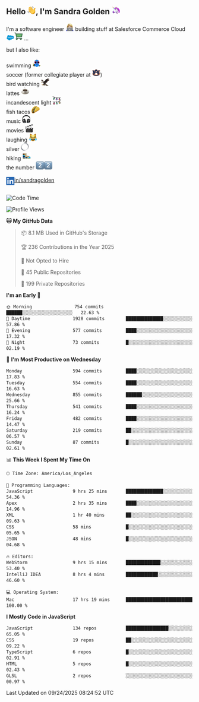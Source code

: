 ## Hello <img src="./static/emoji/wave.png" width="22" />, I'm Sandra Golden <img src="./static/emoji/unicorn-face.png" width="22" />

I'm a software engineer <img src="./static/emoji/female-technologist.png" width="22" /> building stuff at Salesforce Commerce Cloud <img src="./static/emoji/salesforce.png" width="22" /><img src="./static/emoji/commerce-cloud.png" width="22" />&nbsp;...

but I also like:<br/><br/>
swimming <img alt="swimming" src="./static/emoji/keep-swimming.png" width="22" /><br/>
soccer  (former collegiate player at <img src="./static/emoji/auburn.png" width="22" />)<br/>
bird watching <img src="./static/emoji/eagle.png" width="22" /><br/>
lattes <img src="./static/emoji/coffee.png" width="22" /><br/>
incandescent light <img src="./static/emoji/lights.png" width="22" /><br/>
fish tacos <img src="./static/emoji/taco.png" width="22" /><br/>
music <img src="./static/emoji/headphones.png" width="22" /><br/>
movies <img src="./static/emoji/movie-clapper.png" width="22" /><br/>
laughing <img src="./static/emoji/joy-cat.png" width="22" /><br/>
silver <img src="./static/emoji/silver-hoop.png" width="22" /><br/>
hiking <img src="./static/emoji/hiker.png" width="22" /><br/>
the number <img src="./static/emoji/two.png" width="22" /><img src="./static/emoji/two.png" width="22" />
<br/><br/>
<img align="left" alt="Sandra Golden | LinkedIn" width="22px" src="./static/emoji/linkedin.png" /> <a href="https://www.linkedin.com/in/sandragolden/">in/sandragolden</a>
<br/><br/>
<!--START_SECTION:waka-->
![Code Time](http://img.shields.io/badge/Code%20Time-1%2C394%20hrs%2038%20mins-blue)

![Profile Views](http://img.shields.io/badge/Profile%20Views-0-blue)

**🐱 My GitHub Data** 

> 📦 8.1 MB Used in GitHub's Storage 
 > 
> 🏆 236 Contributions in the Year 2025
 > 
> 🚫 Not Opted to Hire
 > 
> 📜 45 Public Repositories 
 > 
> 🔑 199 Private Repositories 
 > 
**I'm an Early 🐤** 

```text
🌞 Morning                754 commits         ██████░░░░░░░░░░░░░░░░░░░   22.63 % 
🌆 Daytime                1928 commits        ██████████████░░░░░░░░░░░   57.86 % 
🌃 Evening                577 commits         ████░░░░░░░░░░░░░░░░░░░░░   17.32 % 
🌙 Night                  73 commits          █░░░░░░░░░░░░░░░░░░░░░░░░   02.19 % 
```
📅 **I'm Most Productive on Wednesday** 

```text
Monday                   594 commits         ████░░░░░░░░░░░░░░░░░░░░░   17.83 % 
Tuesday                  554 commits         ████░░░░░░░░░░░░░░░░░░░░░   16.63 % 
Wednesday                855 commits         ██████░░░░░░░░░░░░░░░░░░░   25.66 % 
Thursday                 541 commits         ████░░░░░░░░░░░░░░░░░░░░░   16.24 % 
Friday                   482 commits         ████░░░░░░░░░░░░░░░░░░░░░   14.47 % 
Saturday                 219 commits         ██░░░░░░░░░░░░░░░░░░░░░░░   06.57 % 
Sunday                   87 commits          █░░░░░░░░░░░░░░░░░░░░░░░░   02.61 % 
```


📊 **This Week I Spent My Time On** 

```text
🕑︎ Time Zone: America/Los_Angeles

💬 Programming Languages: 
JavaScript               9 hrs 25 mins       ██████████████░░░░░░░░░░░   54.36 % 
Apex                     2 hrs 35 mins       ████░░░░░░░░░░░░░░░░░░░░░   14.96 % 
XML                      1 hr 40 mins        ██░░░░░░░░░░░░░░░░░░░░░░░   09.63 % 
CSS                      58 mins             █░░░░░░░░░░░░░░░░░░░░░░░░   05.65 % 
JSON                     48 mins             █░░░░░░░░░░░░░░░░░░░░░░░░   04.68 % 

🔥 Editors: 
WebStorm                 9 hrs 15 mins       █████████████░░░░░░░░░░░░   53.40 % 
IntelliJ IDEA            8 hrs 4 mins        ████████████░░░░░░░░░░░░░   46.60 % 

💻 Operating System: 
Mac                      17 hrs 19 mins      █████████████████████████   100.00 % 
```

**I Mostly Code in JavaScript** 

```text
JavaScript               134 repos           ████████████████░░░░░░░░░   65.05 % 
CSS                      19 repos            ██░░░░░░░░░░░░░░░░░░░░░░░   09.22 % 
TypeScript               6 repos             █░░░░░░░░░░░░░░░░░░░░░░░░   02.91 % 
HTML                     5 repos             █░░░░░░░░░░░░░░░░░░░░░░░░   02.43 % 
GLSL                     2 repos             ░░░░░░░░░░░░░░░░░░░░░░░░░   00.97 % 
```




 Last Updated on 09/24/2025 08:24:52 UTC
<!--END_SECTION:waka-->
